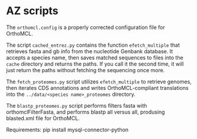 AZ scripts
==============

The `orthomcl.config` is a properly corrected configuration file for OrthoMCL.

The script `cached_entrez.py` contains the function `efetch_multiple` that retrieves
fasta and gb info from the nucleotide Genbank database.
It accepts a species name, then saves matched sequences to files into the `cache`
directory and returns the paths.
If you call it the second time, it will just return the paths without fetching
the sequencing once more.

The `fetch_proteomes.py` script utilizes `efetch_multiple` to retrieve genomes,
then iterates CDS annotations and writes OrthoMCL-compliant translations into
the `../data/<species name>_proteomes` directory.

The `blastp_proteomes.py` script performs filters fasta with orthomclFilterFasta,
and performs blastp all versus all, produsing blasted.xml file for OrthoMCL.


Requirements:
pip install mysql-connector-python